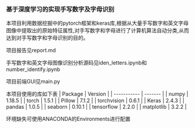 ### 基于深度学习的实现手写数字及字母识别

本项目利用数据挖掘中的pytorch框架和keras库,根据从大量手写数字和英文字母图像中提取出的原始特征属性,对手写数字和字母进行了计算机算法自动分类,从而达到对手写数字和字母识别的目的。

项目报告见report.md

手写数字和英文字母图像识别分析源码见iden_letters.ipynb和number_identify.ipynb

项目前端GUI见main.py

本项目使用的库如下表
| Package     | Version |
| ----------- | ------- |
| numpy       | 1.18.5  |
| torch       | 1.5.1   |
| Pillow      | 7.1.2   |
| torchvision | 0.6.1   |
| Keras       | 2.4.3   |
| pandas      | 1.0.5   |
| seaborn     | 0.10.1  |
| tensorflow  | 2.2.0   |
| matplotlib  | 3.2.2   |

环境缺失可使用ANACONDA的Environments进行配置
